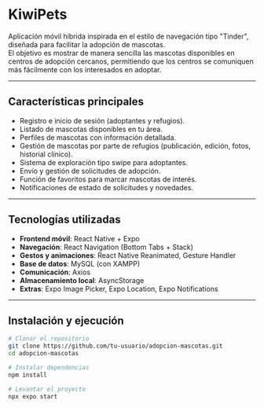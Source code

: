 # KiwiPets

Aplicación móvil híbrida inspirada en el estilo de navegación tipo "Tinder", diseñada para facilitar la adopción de mascotas.  
El objetivo es mostrar de manera sencilla las mascotas disponibles en centros de adopción cercanos, permitiendo que los centros se comuniquen más fácilmente con los interesados en adoptar.

---

## Características principales
- Registro e inicio de sesión (adoptantes y refugios).
- Listado de mascotas disponibles en tu área.
- Perfiles de mascotas con información detallada.
- Gestión de mascotas por parte de refugios (publicación, edición, fotos, historial clínico).
- Sistema de exploración tipo swipe para adoptantes.
- Envío y gestión de solicitudes de adopción.
- Función de favoritos para marcar mascotas de interés.
- Notificaciones de estado de solicitudes y novedades.

---

## Tecnologías utilizadas
- **Frontend móvil**: React Native + Expo  
- **Navegación**: React Navigation (Bottom Tabs + Stack)  
- **Gestos y animaciones**: React Native Reanimated, Gesture Handler  
- **Base de datos**: MySQL (con XAMPP)  
- **Comunicación**: Axios  
- **Almacenamiento local**: AsyncStorage  
- **Extras**: Expo Image Picker, Expo Location, Expo Notifications  

---

## Instalación y ejecución

```bash
# Clonar el repositorio
git clone https://github.com/tu-usuario/adopcion-mascotas.git
cd adopcion-mascotas

# Instalar dependencias
npm install

# Levantar el proyecto
npx expo start

